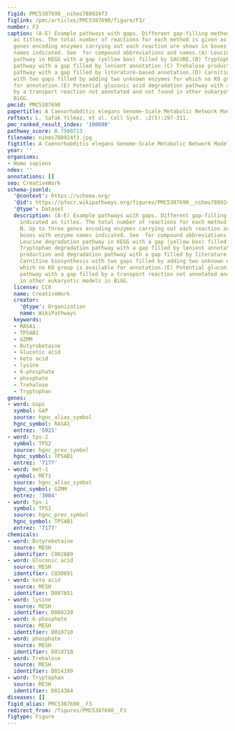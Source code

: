 ```yaml
---
figid: PMC5387690__nihms788924f3
figlink: /pmc/articles/PMC5387690/figure/F3/
number: F3
caption: (A-E) Example pathways with gaps. Different gap-filling methods are indicated
  as titles. The total number of reactions for each method is given as N. Up to three
  genes encoding enzymes carrying out each reaction are shown in boxes with enzyme
  names indicated. See  for compound abbreviations and names.(A) Leucine degradation
  pathway in KEGG with a gap (yellow box) filled by SACURE.(B) Tryptophan degradation
  pathway with a gap filled by lenient annotation.(C) Trehalose production and degradation
  pathway with a gap filled by literature-based annotation.(D) Carnitine biosynthesis
  with two gaps filled by adding two unknown enzymes for which no KO group is available
  for annotation.(E) Potential gluconic acid degradation pathway with a gap filled
  by a transport reaction not annotated and not found in other eukaryotic models in
  BiGG.
pmcid: PMC5387690
papertitle: A Caenorhabditis elegans Genome-Scale Metabolic Network Model.
reftext: L. Safak Yilmaz, et al. Cell Syst. ;2(5):297-311.
pmc_ranked_result_index: '100690'
pathway_score: 0.7560713
filename: nihms788924f3.jpg
figtitle: A Caenorhabditis elegans Genome-Scale Metabolic Network Model
year: ''
organisms:
- Homo sapiens
ndex: ''
annotations: []
seo: CreativeWork
schema-jsonld:
  '@context': https://schema.org/
  '@id': https://pfocr.wikipathways.org/figures/PMC5387690__nihms788924f3.html
  '@type': Dataset
  description: (A-E) Example pathways with gaps. Different gap-filling methods are
    indicated as titles. The total number of reactions for each method is given as
    N. Up to three genes encoding enzymes carrying out each reaction are shown in
    boxes with enzyme names indicated. See  for compound abbreviations and names.(A)
    Leucine degradation pathway in KEGG with a gap (yellow box) filled by SACURE.(B)
    Tryptophan degradation pathway with a gap filled by lenient annotation.(C) Trehalose
    production and degradation pathway with a gap filled by literature-based annotation.(D)
    Carnitine biosynthesis with two gaps filled by adding two unknown enzymes for
    which no KO group is available for annotation.(E) Potential gluconic acid degradation
    pathway with a gap filled by a transport reaction not annotated and not found
    in other eukaryotic models in BiGG.
  license: CC0
  name: CreativeWork
  creator:
    '@type': Organization
    name: WikiPathways
  keywords:
  - RASA1
  - TPSAB1
  - GZMM
  - Butyrobetaine
  - Gluconic acid
  - keto acid
  - lysine
  - 6-phosphate
  - phosphate
  - Trehalose
  - Tryptophan
genes:
- word: Gaps
  symbol: GAP
  source: hgnc_alias_symbol
  hgnc_symbol: RASA1
  entrez: '5921'
- word: tps-2
  symbol: TPS2
  source: hgnc_prev_symbol
  hgnc_symbol: TPSAB1
  entrez: '7177'
- word: met-1
  symbol: MET1
  source: hgnc_alias_symbol
  hgnc_symbol: GZMM
  entrez: '3004'
- word: tps-1
  symbol: TPS1
  source: hgnc_prev_symbol
  hgnc_symbol: TPSAB1
  entrez: '7177'
chemicals:
- word: Butyrobetaine
  source: MESH
  identifier: C002889
- word: Gluconic acid
  source: MESH
  identifier: C030691
- word: keto acid
  source: MESH
  identifier: D007651
- word: lysine
  source: MESH
  identifier: D008239
- word: 6-phosphate
  source: MESH
  identifier: D010710
- word: phosphate
  source: MESH
  identifier: D010710
- word: Trehalose
  source: MESH
  identifier: D014199
- word: Tryptophan
  source: MESH
  identifier: D014364
diseases: []
figid_alias: PMC5387690__F3
redirect_from: /figures/PMC5387690__F3
figtype: Figure
---
```

